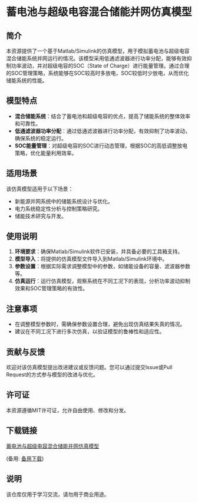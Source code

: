 # 蓄电池与超级电容混合储能并网仿真模型

## 简介
本资源提供了一个基于Matlab/Simulink的仿真模型，用于模拟蓄电池与超级电容混合储能系统并网运行的情况。该模型采用低通滤波器进行功率分配，能够有效抑制功率波动，并对超级电容的SOC（State of Charge）进行能量管理。通过合理的SOC管理策略，系统能够在SOC较高时多放电，SOC较低时少放电，从而优化储能系统的性能。

## 模型特点
- **混合储能系统**：结合了蓄电池和超级电容的优点，提高了储能系统的整体效率和可靠性。
- **低通滤波器功率分配**：通过低通滤波器进行功率分配，有效抑制了功率波动，确保系统的稳定运行。
- **SOC能量管理**：对超级电容的SOC进行动态管理，根据SOC的高低调整放电策略，优化能量利用效率。

## 适用场景
该仿真模型适用于以下场景：
- 新能源并网系统中的储能系统设计与优化。
- 电力系统稳定性分析与控制策略研究。
- 储能技术研究与开发。

## 使用说明
1. **环境要求**：确保Matlab/Simulink软件已安装，并具备必要的工具箱支持。
2. **模型导入**：将提供的仿真模型文件导入到Matlab/Simulink环境中。
3. **参数设置**：根据实际需求调整模型中的参数，如储能设备的容量、滤波器参数等。
4. **仿真运行**：运行仿真模型，观察系统在不同工况下的表现，分析功率波动抑制效果和SOC管理策略的有效性。

## 注意事项
- 在调整模型参数时，需确保参数设置合理，避免出现仿真结果失真的情况。
- 建议在不同工况下进行多次仿真，以验证模型的鲁棒性和适应性。

## 贡献与反馈
欢迎对该仿真模型提出改进建议或反馈问题。您可以通过提交Issue或Pull Request的方式参与模型的改进与优化。

## 许可证
本资源遵循MIT许可证，允许自由使用、修改和分发。

## 下载链接
[蓄电池与超级电容混合储能并网仿真模型](https://pan.quark.cn/s/a42613e10773) 

(备用: [备用下载](https://pan.baidu.com/s/1FIKxGC-ySYW9kwiA2oXvrg?pwd=1234))

## 说明

该仓库仅用于学习交流，请勿用于商业用途。
